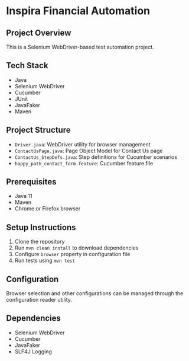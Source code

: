 # Inspira Financial Automation

## Project Overview
This is a Selenium WebDriver-based test automation project.

## Tech Stack
- Java
- Selenium WebDriver
- Cucumber
- JUnit
- JavaFaker
- Maven

## Project Structure
- `Driver.java`: WebDriver utility for browser management
- `ContactUsPage.java`: Page Object Model for Contact Us page
- `ContactUs_StepDefs.java`: Step definitions for Cucumber scenarios
- `happy_path_contact_form.feature`: Cucumber feature file

## Prerequisites
- Java 11
- Maven
- Chrome or Firefox browser

## Setup Instructions
1. Clone the repository
2. Run `mvn clean install` to download dependencies
3. Configure `browser` property in configuration file
4. Run tests using `mvn test`


## Configuration
Browser selection and other configurations can be managed through the configuration reader utility.

## Dependencies
- Selenium WebDriver
- Cucumber
- JavaFaker
- SLF4J Logging

